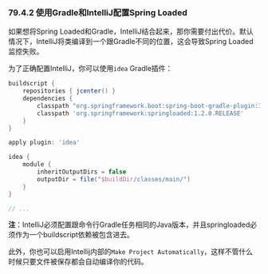 ### 79.4.2 使用Gradle和IntelliJ配置Spring Loaded

如果想将Spring Loaded和Gradle，IntelliJ结合起来，那你需要付出代价。默认情况下，IntelliJ将类编译到一个跟Gradle不同的位置，这会导致Spring Loaded监控失败。

为了正确配置IntelliJ，你可以使用`idea` Gradle插件：
```gradle
buildscript {
    repositories { jcenter() }
    dependencies {
        classpath "org.springframework.boot:spring-boot-gradle-plugin:1.3.0.BUILD-SNAPSHOT"
        classpath 'org.springframework:springloaded:1.2.0.RELEASE'
    }
}

apply plugin: 'idea'

idea {
    module {
        inheritOutputDirs = false
        outputDir = file("$buildDir/classes/main/")
    }
}

// ...
```
**注**：IntelliJ必须配置跟命令行Gradle任务相同的Java版本，并且springloaded必须作为一个buildscript依赖被包含进去。

此外，你也可以启用Intellij内部的`Make Project Automatically`，这样不管什么时候只要文件被保存都会自动编译你的代码。
